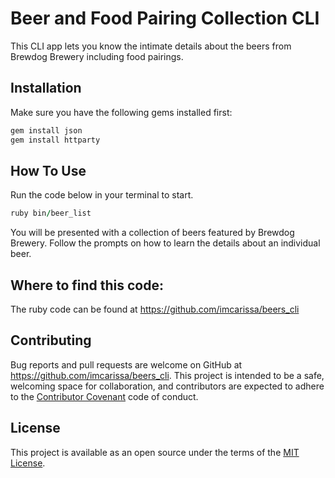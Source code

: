 # Beer and Food Pairing Collection CLI

This CLI app lets you know the intimate details about the beers from Brewdog Brewery including food pairings.

## Installation

Make sure you have the following gems installed first:

```ruby
gem install json
gem install httparty
```

## How To Use

Run the code below in your terminal to start.

```ruby
ruby bin/beer_list
```

You will be presented with a collection of beers featured by Brewdog Brewery.
Follow the prompts on how to learn the details about an individual beer.

## Where to find this code:

The ruby code can be found at https://github.com/imcarissa/beers_cli

## Contributing

Bug reports and pull requests are welcome on GitHub at https://github.com/imcarissa/beers_cli. This project is intended to be a safe, welcoming space for collaboration, and contributors are expected to adhere to the [Contributor Covenant](http://contributor-covenant.org) code of conduct.

## License

This project is available as an open source under the terms of the [MIT License](https://opensource.org/licenses/MIT).
